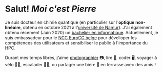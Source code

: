 # Salut! *Moi c'est Pierre*

Je suis docteur en chimie quantique (en particulier sur l'**optique non-linéaire**, obtenu en octobre 2021 à l'[université de Namur](https://www.unamur.be/)).
J'ai également obtenu récement (Juin 2020) un [bachelier en informatique](https://directory.unamur.be/teaching/programmes/870B).
Actuellement, je suis embassadeur pour le [NCC EuroCC belge](https://www.enccb.be/) pour dévelloper les compétences des utilisateurs et sensibiliser le public à l'importance du HPC.

Durant mes temps libres, j'aime [photographier](https://pics.pierrebeaujean.net) 📷, lire 📖, coder 🖥️, voyager à vélo 🚴‍♂️, escalader 🧗‍♂️, ou partager une bière 🍺 en terrasse avec des amis !